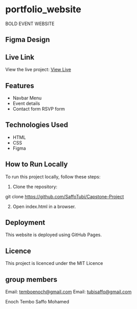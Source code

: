 # portfolio_website

BOLD EVENT WEBSITE


## Figma Design

 <a href="https://www.figma.com/file/DaToHkl2VqWbbTGwkdKI01/Saffo-%26-Enoch-Capstone-Project-(Event-Website)?type=design&node-id=0%3A1&mode=design&t=UKZCOU1QX1HrR6FJ-1"></a>

## Live Link

View the live project:   <a href="saffotubi.github.io/Capstone-Project/">View Live</a>

## Features 

- Navbar Menu
- Event details
- Contact form
RSVP form

## Technologies Used 

- HTML
- CSS
- Figma

## How to Run Locally

To run this project locally, follow these steps:

1. Clone the repository: 

git clone https://github.com/SaffoTubi/Capstone-Project

2. Open index.html in a browser.

## Deployment 

This website is deployed using GitHub Pages.

## Licence 

This project is licenced under the MIT Licence

## group members 

Email: temboenoch@gmail.com
Email: tubisaffo@gmail.com

Enoch Tembo
Saffo Mohamed